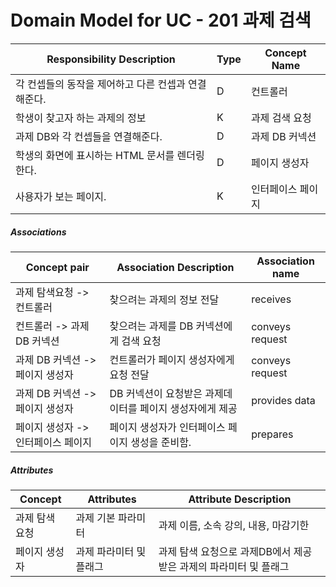 # Domain Model for UC - 201 과제 검색

| Responsibility Description                                   | Type | Concept Name      |
| ------------------------------------------------------------ | ---- | ----------------- |
| 각 컨셉들의 동작을 제어하고 다른 컨셉과 연결해준다.          | D    | 컨트롤러          |
| 학생이 찾고자 하는 과제의 정보                   | K    | 과제 검색 요청    |
| 과제 DB와 각 컨셉들을 연결해준다.                            | D    | 과제 DB 커넥션    |
| 학생의 화면에 표시하는 HTML 문서를 렌더링 한다.                | D    | 페이지 생성자     |
| 사용자가 보는 페이지.                                        | K    | 인터페이스 페이지 |

##### Associations

| Concept pair                       | Association Description                                  | Association name |
| ---------------------------------- | -------------------------------------------------------- | ---------------- |
| 과제 탐색요청 -> 컨트롤러          | 찾으려는 과제의 정보 전달                                           | receives         |
| 컨트롤러 -> 과제 DB 커넥션      | 찾으려는 과제를 DB 커넥션에게 검색 요청   | conveys request     |
| 과제 DB 커넥션 -> 페이지 생성자          | 컨트롤러가 페이지 생성자에게 요청 전달                   | conveys request  |
| 과제 DB 커넥션 -> 페이지 생성자    | DB 커넥션이 요청받은 과제데이터를 페이지 생성자에게 제공 | provides data    |
| 페이지 생성자 -> 인터페이스 페이지 | 페이지 생성자가 인터페이스 페이지 생성을 준비함.         | prepares         |


##### Attributes

| Concept        | Attributes              | Attribute Description                                        |
| -------------- | ----------------------- | ------------------------------------------------------------ |
| 과제 탐색 요청 | 과제 기본 파라미터      | 과제 이름, 소속 강의, 내용, 마감기한                  |
| 페이지 생성자  | 과제 파라미터 및 플래그 | 과제 탐색 요청으로 과제DB에서 제공받은 과제의 파라미터 및 플래그               |
